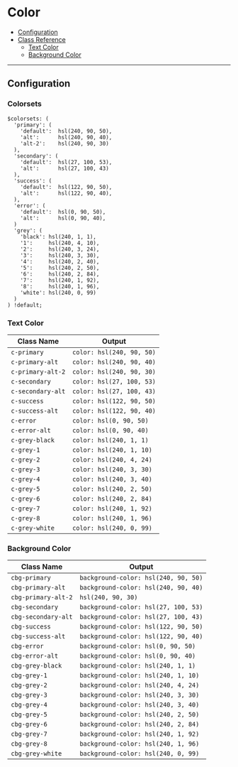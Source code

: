 # Color

* [Configuration](#configuration)
* [Class Reference](#class-reference)
  * [Text Color](#text-color)
  * [Background Color](#background-color)

---

## Configuration

### Colorsets
```
$colorsets: (
  'primary': (
    'default':  hsl(240, 90, 50),
    'alt':      hsl(240, 90, 40),
    'alt-2':    hsl(240, 90, 30)
  ),
  'secondary': (
    'default':  hsl(27, 100, 53),
    'alt':      hsl(27, 100, 43)
  ),
  'success': (
    'default':  hsl(122, 90, 50),
    'alt':      hsl(122, 90, 40),
  ),
  'error': (
    'default':  hsl(0, 90, 50),
    'alt':      hsl(0, 90, 40),
  )
  'grey': (
    'black': hsl(240, 1, 1),
    '1':     hsl(240, 4, 10),
    '2':     hsl(240, 3, 24),
    '3':     hsl(240, 3, 30),
    '4':     hsl(240, 2, 40),
    '5':     hsl(240, 2, 50),
    '6':     hsl(240, 2, 84),
    '7':     hsl(240, 1, 92),
    '8':     hsl(240, 1, 96),
    'white': hsl(240, 0, 99)
  )
) !default;
```

### Text Color

| Class Name | Output |
|----|---|
| `c-primary` | `color: hsl(240, 90, 50)` |
| `c-primary-alt` | `color: hsl(240, 90, 40)` |
| `c-primary-alt-2` | `color: hsl(240, 90, 30)` |
| `c-secondary` | `color: hsl(27, 100, 53)` |
| `c-secondary-alt` | `color: hsl(27, 100, 43)` |
| `c-success` | `color: hsl(122, 90, 50)` |
| `c-success-alt` | `color: hsl(122, 90, 40)` |
| `c-error` | `color: hsl(0, 90, 50)` |
| `c-error-alt` | `color: hsl(0, 90, 40)` |
| `c-grey-black` | `color: hsl(240, 1, 1)` |
| `c-grey-1` | `color: hsl(240, 1, 10)` |
| `c-grey-2` | `color: hsl(240, 4, 24)` |
| `c-grey-3` | `color: hsl(240, 3, 30)` |
| `c-grey-4` | `color: hsl(240, 3, 40)` |
| `c-grey-5` | `color: hsl(240, 2, 50)` |
| `c-grey-6` | `color: hsl(240, 2, 84)` |
| `c-grey-7` | `color: hsl(240, 1, 92)` |
| `c-grey-8` | `color: hsl(240, 1, 96)` |
| `c-grey-white` | `color: hsl(240, 0, 99)` |


### Background Color

| Class Name | Output |
|----|---|
| `cbg-primary` | `background-color: hsl(240, 90, 50)` |
| `cbg-primary-alt` | `background-color: hsl(240, 90, 40)` |
| `cbg-primary-alt-2` | `hsl(240, 90, 30)` |
| `cbg-secondary` | `background-color: hsl(27, 100, 53)` |
| `cbg-secondary-alt` | `background-color: hsl(27, 100, 43)` |
| `cbg-success` | `background-color: hsl(122, 90, 50)` |
| `cbg-success-alt` | `background-color: hsl(122, 90, 40)` |
| `cbg-error` | `background-color: hsl(0, 90, 50)` |
| `cbg-error-alt` | `background-color: hsl(0, 90, 40)` |
| `cbg-grey-black` | `background-color: hsl(240, 1, 1)` |
| `cbg-grey-1` | `background-color: hsl(240, 1, 10)` |
| `cbg-grey-2` | `background-color: hsl(240, 4, 24)` |
| `cbg-grey-3` | `background-color: hsl(240, 3, 30)` |
| `cbg-grey-4` | `background-color: hsl(240, 3, 40)` |
| `cbg-grey-5` | `background-color: hsl(240, 2, 50)` |
| `cbg-grey-6` | `background-color: hsl(240, 2, 84)` |
| `cbg-grey-7` | `background-color: hsl(240, 1, 92)` |
| `cbg-grey-8` | `background-color: hsl(240, 1, 96)` |
| `cbg-grey-white` | `background-color: hsl(240, 0, 99)` |
